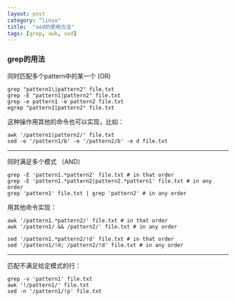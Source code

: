 ```yaml
---
layout: post
category: "linux"
title:  "sed的使用方法"
tags: [grep, awk, sed]
---
```


### grep的用法

同时匹配多个pattern中的某一个 (OR)

```
grep "pattern1\|pattern2" file.txt
grep -E "pattern1|pattern2" file.txt
grep -e pattern1 -e pattern2 file.txt
egrep "pattern1|pattern2" file.txt

```

这种操作用其他的命令也可以实现，比如：

```
awk '/pattern1|pattern2/' file.txt
sed -e '/pattern1/b' -e '/pattern2/b' -e d file.txt
```

-----------------------------------

同时满足多个模式 （AND）

```
grep -E 'pattern1.*pattern2' file.txt # in that order
grep -E 'pattern1.*pattern2|pattern2.*pattern1' file.txt # in any order
grep 'pattern1' file.txt | grep 'pattern2' # in any order
```

用其他命令实现：

```
awk '/pattern1.*pattern2/' file.txt # in that order
awk '/pattern1/ && /pattern2/' file.txt # in any order

sed '/pattern1.*pattern2/!d' file.txt # in that order
sed '/pattern1/!d; /pattern2/!d' file.txt # in any order
```

-----------------------------------

匹配不满足给定模式的行：

```
grep -v 'pattern1' file.txt
awk '!/pattern1/' file.txt
sed -n '/pattern1/!p' file.txt
```

